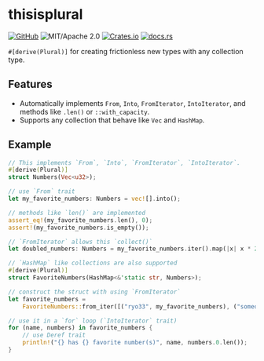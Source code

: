 # thisisplural

[![GitHub](https://img.shields.io/badge/GitHub-ryo33/thisisplural-222222)](https://github.com/ryo33/thisisplural)
![MIT/Apache 2.0](https://img.shields.io/badge/license-MIT%2FApache--2.0-blue.svg)
[![Crates.io](https://img.shields.io/crates/v/thisisplural)](https://crates.io/crates/thisisplural)
[![docs.rs](https://img.shields.io/docsrs/thisisplural)](https://docs.rs/thisisplural)

`#[derive(Plural)]` for creating frictionless new types with any collection
type.

## Features

- Automatically implements `From`, `Into`, `FromIterator`, `IntoIterator`, and
  methods like `.len()` or `::with_capacity`.
- Supports any collection that behave like `Vec` and `HashMap`.

## Example

```rust
// This implements `From`, `Into`, `FromIterator`, `IntoIterator`.
#[derive(Plural)]
struct Numbers(Vec<u32>);

// use `From` trait
let my_favorite_numbers: Numbers = vec![].into();

// methods like `len()` are implemented
assert_eq!(my_favorite_numbers.len(), 0);
assert!(my_favorite_numbers.is_empty());

// `FromIterator` allows this `collect()`
let doubled_numbers: Numbers = my_favorite_numbers.iter().map(|x| x * 2).collect();

// `HashMap` like collections are also supported
#[derive(Plural)]
struct FavoriteNumbers(HashMap<&'static str, Numbers>);

// construct the struct with using `FromIterator`
let favorite_numbers =
    FavoriteNumbers::from_iter([("ryo33", my_favorite_numbers), ("someone", doubled_numbers)]);

// use it in a `for` loop (`IntoIterator` trait)
for (name, numbers) in favorite_numbers {
    // use Deref trait
    println!("{} has {} favorite number(s)", name, numbers.0.len());
}
```
